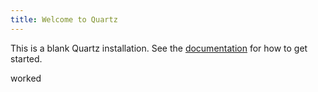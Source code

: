 ```yaml
---
title: Welcome to Quartz
---
```


This is a blank Quartz installation.
See the [documentation](https://quartz.jzhao.xyz) for how to get started.

worked